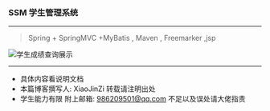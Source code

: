 ### SSM 学生管理系统
----------

> Spring + SpringMVC +MyBatis , Maven , Freemarker ,jsp 

![学生成绩查询展示](http://i2.bvimg.com/627690/8827850397733f50.png)

----------
- 具体内容看说明文档
- 本篇博客撰写人: XiaoJinZi 转载请注明出处
- 学生能力有限 附上邮箱: 986209501@qq.com  不足以及误处请大佬指责

